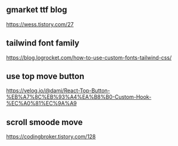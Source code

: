 ## gmarket ttf blog

https://wess.tistory.com/27

## tailwind font family

https://blog.logrocket.com/how-to-use-custom-fonts-tailwind-css/

## use top move button

https://velog.io/@dami/React-Top-Button-%EB%A7%8C%EB%93%A4%EA%B8%B0-Custom-Hook-%EC%A0%81%EC%9A%A9

## scroll smoode move
https://codingbroker.tistory.com/128